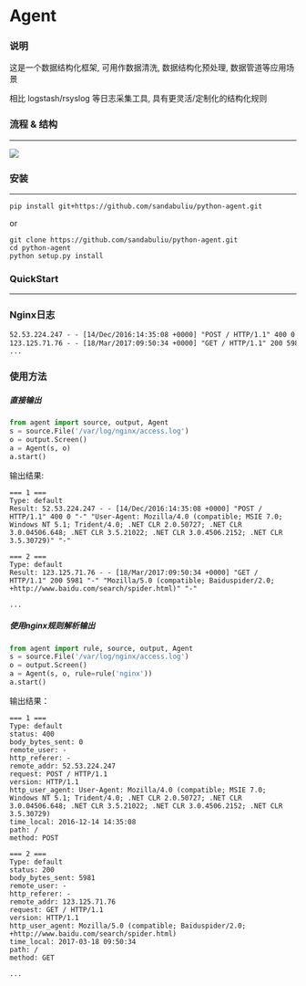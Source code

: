 #  Agent

### 说明
这是一个数据结构化框架, 可用作数据清洗, 数据结构化预处理, 数据管道等应用场景

相比 logstash/rsyslog 等日志采集工具, 具有更灵活/定制化的结构化规则

### 流程 & 结构
-----------
<img src=../../static/structure.png />


### 安装
-----------
``` shell
pip install git+https://github.com/sandabuliu/python-agent.git
```
or

``` shell
git clone https://github.com/sandabuliu/python-agent.git
cd python-agent
python setup.py install
```


### QuickStart
---------------
### Nginx日志
``` txt
52.53.224.247 - - [14/Dec/2016:14:35:08 +0000] "POST / HTTP/1.1" 400 0 "-" "User-Agent: Mozilla/4.0 (compatible; MSIE 7.0; Windows NT 5.1; Trident/4.0; .NET CLR 2.0.50727; .NET CLR 3.0.04506.648; .NET CLR 3.5.21022; .NET CLR 3.0.4506.2152; .NET CLR 3.5.30729)" "-"
123.125.71.76 - - [18/Mar/2017:09:50:34 +0000] "GET / HTTP/1.1" 200 5981 "-" "Mozilla/5.0 (compatible; Baiduspider/2.0; +http://www.baidu.com/search/spider.html)" "-"
...
```

### 使用方法
##### 直接输出
``` python
from agent import source, output, Agent
s = source.File('/var/log/nginx/access.log')
o = output.Screen()
a = Agent(s, o)
a.start()
```

输出结果:

	=== 1 ===
	Type: default
	Result: 52.53.224.247 - - [14/Dec/2016:14:35:08 +0000] "POST / HTTP/1.1" 400 0 "-" "User-Agent: Mozilla/4.0 (compatible; MSIE 7.0; Windows NT 5.1; Trident/4.0; .NET CLR 2.0.50727; .NET CLR 3.0.04506.648; .NET CLR 3.5.21022; .NET CLR 3.0.4506.2152; .NET CLR 3.5.30729)" "-"

	=== 2 ===
	Type: default
	Result: 123.125.71.76 - - [18/Mar/2017:09:50:34 +0000] "GET / HTTP/1.1" 200 5981 "-" "Mozilla/5.0 (compatible; Baiduspider/2.0; +http://www.baidu.com/search/spider.html)" "-"

	...

##### 使用nginx规则解析输出
``` python
from agent import rule, source, output, Agent
s = source.File('/var/log/nginx/access.log')
o = output.Screen()
a = Agent(s, o, rule=rule('nginx'))
a.start()
```

输出结果：

	=== 1 ===
	Type: default
	status: 400
	body_bytes_sent: 0
	remote_user: -
	http_referer: -
	remote_addr: 52.53.224.247
	request: POST / HTTP/1.1
	version: HTTP/1.1
	http_user_agent: User-Agent: Mozilla/4.0 (compatible; MSIE 7.0; Windows NT 5.1; Trident/4.0; .NET CLR 2.0.50727; .NET CLR 3.0.04506.648; .NET CLR 3.5.21022; .NET CLR 3.0.4506.2152; .NET CLR 3.5.30729)
	time_local: 2016-12-14 14:35:08
	path: /
	method: POST
	
	=== 2 ===
	Type: default
	status: 200
	body_bytes_sent: 5981
	remote_user: -
	http_referer: -
	remote_addr: 123.125.71.76
	request: GET / HTTP/1.1
	version: HTTP/1.1
	http_user_agent: Mozilla/5.0 (compatible; Baiduspider/2.0; +http://www.baidu.com/search/spider.html)
	time_local: 2017-03-18 09:50:34
	path: /
	method: GET

	...